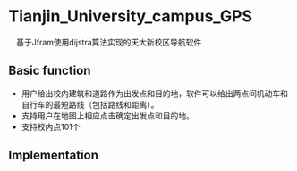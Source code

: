 # Tianjin_University_campus_GPS
&emsp;基于Jfram使用dijstra算法实现的天大新校区导航软件
## Basic function
+ 用户给出校内建筑和道路作为出发点和目的地，软件可以给出两点间机动车和自行车的最短路线（包括路线和距离）。
+ 支持用户在地图上相应点击确定出发点和目的地。
+ 支持校内点101个
## Implementation
